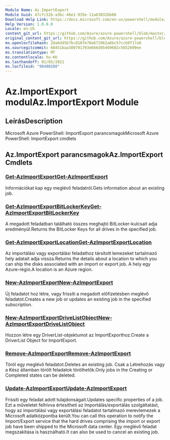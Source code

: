 ```yaml
---
Module Name: Az.ImportExport
Module Guid: 47cfc32b-a3bc-46e1-935e-11a63032bb86
Download Help Link: https://docs.microsoft.com/en-us/powershell/module/az.importexport
Help Version: 1.0.0.0
Locale: en-US
content_git_url: https://github.com/Azure/azure-powershell/blob/master/src/ImportExport/help/Az.ImportExport.md
original_content_git_url: https://github.com/Azure/azure-powershell/blob/master/src/ImportExport/help/Az.ImportExport.md
ms.openlocfilehash: 2da6d45b7bc8107e70a672962a6bc57ccb9f17a0
ms.sourcegitcommit: 68451baa389791703e666d95469602c5652609ee
ms.translationtype: MT
ms.contentlocale: hu-HU
ms.lasthandoff: 01/05/2021
ms.locfileid: "98480280"
---
```

# <span data-ttu-id="3f264-101">Az.ImportExport modul</span><span class="sxs-lookup"><span data-stu-id="3f264-101">Az.ImportExport Module</span></span>
## <span data-ttu-id="3f264-102">Leírás</span><span class="sxs-lookup"><span data-stu-id="3f264-102">Description</span></span>
<span data-ttu-id="3f264-103">Microsoft Azure PowerShell: ImportExport parancsmagok</span><span class="sxs-lookup"><span data-stu-id="3f264-103">Microsoft Azure PowerShell: ImportExport cmdlets</span></span>

## <span data-ttu-id="3f264-104">Az.ImportExport parancsmagok</span><span class="sxs-lookup"><span data-stu-id="3f264-104">Az.ImportExport Cmdlets</span></span>
### [<span data-ttu-id="3f264-105">Get-AzImportExport</span><span class="sxs-lookup"><span data-stu-id="3f264-105">Get-AzImportExport</span></span>](Get-AzImportExport.md)
<span data-ttu-id="3f264-106">Információkat kap egy meglévő feladatról.</span><span class="sxs-lookup"><span data-stu-id="3f264-106">Gets information about an existing job.</span></span>

### [<span data-ttu-id="3f264-107">Get-AzImportExportBitLockerKey</span><span class="sxs-lookup"><span data-stu-id="3f264-107">Get-AzImportExportBitLockerKey</span></span>](Get-AzImportExportBitLockerKey.md)
<span data-ttu-id="3f264-108">A megadott feladatban található összes meghajtó BitLocker-kulcsait adja eredményül.</span><span class="sxs-lookup"><span data-stu-id="3f264-108">Returns the BitLocker Keys for all drives in the specified job.</span></span>

### [<span data-ttu-id="3f264-109">Get-AzImportExportLocation</span><span class="sxs-lookup"><span data-stu-id="3f264-109">Get-AzImportExportLocation</span></span>](Get-AzImportExportLocation.md)
<span data-ttu-id="3f264-110">Az importálási vagy exportálási feladathoz társított lemezeket tartalmazó hely adatait adja vissza.</span><span class="sxs-lookup"><span data-stu-id="3f264-110">Returns the details about a location to which you can ship the disks associated with an import or export job.</span></span>
<span data-ttu-id="3f264-111">A hely egy Azure-régió.</span><span class="sxs-lookup"><span data-stu-id="3f264-111">A location is an Azure region.</span></span>

### [<span data-ttu-id="3f264-112">New-AzImportExport</span><span class="sxs-lookup"><span data-stu-id="3f264-112">New-AzImportExport</span></span>](New-AzImportExport.md)
<span data-ttu-id="3f264-113">Új feladatot hoz létre, vagy frissíti a megadott előfizetésben meglévő feladatot.</span><span class="sxs-lookup"><span data-stu-id="3f264-113">Creates a new job or updates an existing job in the specified subscription.</span></span>

### [<span data-ttu-id="3f264-114">New-AzImportExportDriveListObject</span><span class="sxs-lookup"><span data-stu-id="3f264-114">New-AzImportExportDriveListObject</span></span>](New-AzImportExportDriveListObject.md)
<span data-ttu-id="3f264-115">Hozzon létre egy DriverList-objektumot az ImportExporthoz.</span><span class="sxs-lookup"><span data-stu-id="3f264-115">Create a DriverList Object for ImportExport.</span></span>

### [<span data-ttu-id="3f264-116">Remove-AzImportExport</span><span class="sxs-lookup"><span data-stu-id="3f264-116">Remove-AzImportExport</span></span>](Remove-AzImportExport.md)
<span data-ttu-id="3f264-117">Töröl egy meglévő feladatot.</span><span class="sxs-lookup"><span data-stu-id="3f264-117">Deletes an existing job.</span></span>
<span data-ttu-id="3f264-118">Csak a Létrehozás vagy a Kész államban törölt feladatok törölhetők.</span><span class="sxs-lookup"><span data-stu-id="3f264-118">Only jobs in the Creating or Completed states can be deleted.</span></span>

### [<span data-ttu-id="3f264-119">Update-AzImportExport</span><span class="sxs-lookup"><span data-stu-id="3f264-119">Update-AzImportExport</span></span>](Update-AzImportExport.md)
<span data-ttu-id="3f264-120">Frissíti egy feladat adott tulajdonságait.</span><span class="sxs-lookup"><span data-stu-id="3f264-120">Updates specific properties of a job.</span></span>
<span data-ttu-id="3f264-121">Ezt a műveletet felhívva értesítheti az Importálás/exportálás szolgáltatást, hogy az importálási vagy exportálási feladatot tartalmazó merevlemezek a Microsoft adatközpontba került.</span><span class="sxs-lookup"><span data-stu-id="3f264-121">You can call this operation to notify the Import/Export service that the hard drives comprising the import or export job have been shipped to the Microsoft data center.</span></span>
<span data-ttu-id="3f264-122">Egy meglévő feladat megszakítása is használható.</span><span class="sxs-lookup"><span data-stu-id="3f264-122">It can also be used to cancel an existing job.</span></span>


